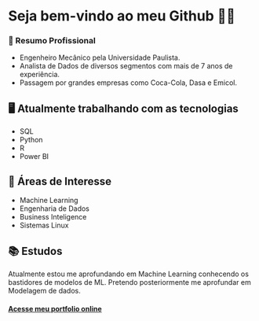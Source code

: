 # Seja bem-vindo ao meu Github 👋👋

### 💼 Resumo Profissional
- Engenheiro Mecânico pela Universidade Paulista.
- Analista de Dados de diversos segmentos com mais de 7 anos de experiência.
- Passagem por grandes empresas como Coca-Cola, Dasa e Emicol. 

## 🖥 Atualmente trabalhando com as tecnologias
- SQL
- Python
- R
- Power BI

## 🔎 Áreas de Interesse
- Machine Learning
- Engenharia de Dados
- Business Inteligence
- Sistemas Linux

## 📚 Estudos
Atualmente estou me aprofundando em Machine Learning conhecendo os bastidores de modelos de ML.
Pretendo posteriormente me aprofundar em Modelagem de dados.


#### [Acesse meu portfolio online](https://sites.google.com/view/underbi-portfolio/portf%C3%B3lio#h.johzgqsrdlqd)




